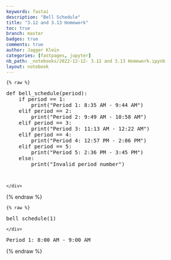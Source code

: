 ```yaml
---
keywords: fastai
description: "Bell Schedule"
title: "3.12 and 3.13 Homework"
toc: true
branch: master
badges: true
comments: true
author: Jagger Klein
categories: [fastpages, jupyter]
nb_path: _notebooks/2022-12-12- 3.12 and 3.13 Homework.ipynb
layout: notebook
---
```


<!--
#################################################
### THIS FILE WAS AUTOGENERATED! DO NOT EDIT! ###
#################################################
# file to edit: _notebooks/2022-12-12- 3.12 and 3.13 Homework.ipynb
-->

<div class="container" id="notebook-container">
        
    {% raw %}
    
<div class="cell border-box-sizing code_cell rendered">
<div class="input">

<div class="inner_cell">
    <div class="input_area">
<div class=" highlight hl-ipython3"><pre><span></span><span class="k">def</span> <span class="nf">bell_schedule</span><span class="p">(</span><span class="n">period</span><span class="p">):</span>
    <span class="k">if</span> <span class="n">period</span> <span class="o">==</span> <span class="mi">1</span><span class="p">:</span>
        <span class="nb">print</span><span class="p">(</span><span class="s2">&quot;Period 1: 8:35 AM - 9:44 AM&quot;</span><span class="p">)</span>
    <span class="k">elif</span> <span class="n">period</span> <span class="o">==</span> <span class="mi">2</span><span class="p">:</span>
        <span class="nb">print</span><span class="p">(</span><span class="s2">&quot;Period 2: 9:49 AM - 10:58 AM&quot;</span><span class="p">)</span>
    <span class="k">elif</span> <span class="n">period</span> <span class="o">==</span> <span class="mi">3</span><span class="p">:</span>
        <span class="nb">print</span><span class="p">(</span><span class="s2">&quot;Period 3: 11:13 AM - 12:22 AM&quot;</span><span class="p">)</span>
    <span class="k">elif</span> <span class="n">period</span> <span class="o">==</span> <span class="mi">4</span><span class="p">:</span>
        <span class="nb">print</span><span class="p">(</span><span class="s2">&quot;Period 4: 12:57 PM - 2:06 PM&quot;</span><span class="p">)</span>
    <span class="k">elif</span> <span class="n">period</span> <span class="o">==</span> <span class="mi">5</span><span class="p">:</span>
        <span class="nb">print</span><span class="p">(</span><span class="s2">&quot;Period 5: 2:36 PM - 3:45 PM&quot;</span><span class="p">)</span>
    <span class="k">else</span><span class="p">:</span>
        <span class="nb">print</span><span class="p">(</span><span class="s2">&quot;Invalid period number&quot;</span><span class="p">)</span>


        
</pre></div>

    </div>
</div>
</div>

</div>
    {% endraw %}

    {% raw %}
    
<div class="cell border-box-sizing code_cell rendered">
<div class="input">

<div class="inner_cell">
    <div class="input_area">
<div class=" highlight hl-ipython3"><pre><span></span><span class="n">bell_schedule</span><span class="p">(</span><span class="mi">1</span><span class="p">)</span>
</pre></div>

    </div>
</div>
</div>

<div class="output_wrapper">
<div class="output">

<div class="output_area">

<div class="output_subarea output_stream output_stdout output_text">
<pre>Period 1: 8:00 AM - 9:00 AM
</pre>
</div>
</div>

</div>
</div>

</div>
    {% endraw %}

</div>
 

